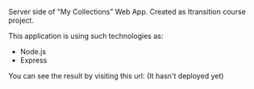 Server side of "My Collections" Web App. Created as Itransition course project.

This application is using such technologies as:

- Node.js
- Express

You can see the result by visiting this url:
(It hasn't deployed yet)
